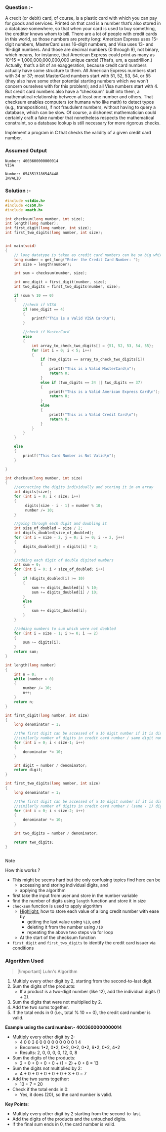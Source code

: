 ### Question :-

A credit (or debit) card, of course, is a plastic card with which you can pay for goods and services. Printed on that card is a number that’s also stored in a database somewhere, so that when your card is used to buy something, the creditor knows whom to bill. There are a lot of people with credit cards in this world, so those numbers are pretty long: American Express uses 15-digit numbers, MasterCard uses 16-digit numbers, and Visa uses 13- and 16-digit numbers. And those are decimal numbers (0 through 9), not binary, which means, for instance, that American Express could print as many as 10^15 = 1,000,000,000,000,000 unique cards! (That’s, um, a quadrillion.)
Actually, that’s a bit of an exaggeration, because credit card numbers actually have some structure to them. All American Express numbers start with 34 or 37; most MasterCard numbers start with 51, 52, 53, 54, or 55 (they also have some other potential starting numbers which we won’t concern ourselves with for this problem); and all Visa numbers start with 4. But credit card numbers also have a “checksum” built into them, a mathematical relationship between at least one number and others. That checksum enables computers (or humans who like math) to detect typos (e.g., transpositions), if not fraudulent numbers, without having to query a database, which can be slow. Of course, a dishonest mathematician could certainly craft a fake number that nonetheless respects the mathematical constraint, so a database lookup is still necessary for more rigorous checks.

Implement a program in C that checks the validity of a given credit card number.

### Assumed Output

```
Number: 4003600000000014
VISA

Number: 6543513186548448
INVALID
```

### Solution :-

```c
#include <stdio.h>
#include <cs50.h>
#include <math.h>

int checksum(long number, int size);
int length(long number);
int first_digit(long number, int size);
int first_two_digits(long number, int size);


int main(void)
{
    // long datatype is taken as credit card numbers can be so big which will be too much for integer datatype to store
    long number = get_long("Enter the Credit Card Number: ");
    int size = length(number);

    int sum = checksum(number, size);

    int one_digit = first_digit(number, size);
    int two_digits = first_two_digits(number, size);

    if (sum % 10 == 0)
    {
        //check if VISA
        if (one_digit == 4)
        {
            printf("This is a Valid VISA Card\n");
        }

        //check if MasterCard
        else
        {
            int array_to_check_two_digits[] = {51, 52, 53, 54, 55};
            for (int i = 0; i < 5; i++)
            {
                if (two_digits == array_to_check_two_digits[i])
                {
                    printf("This is a Valid MasterCard\n");
                    return 0;
                }
                else if (two_digits == 34 || two_digits == 37)
                {
                    printf("This is a Valid American Express Card\n");
                    return 0;
                }
                else
                {
                    printf("This is a Valid Credit Card\n");
                    return 0;
                }
            }
        }
    }

    else
    {
        printf("This Card Number is Not Valid\n");
    }

}

int checksum(long number, int size)
{
    //extracting the digits individually and storing it in an array
    int digits[size];
    for (int i = 0; i < size; i++)
    {
         digits[size - i - 1] = number % 10;
         number /= 10;
    }

    //going through each digit and doubling it
    int size_of_doubled = size / 2;
    int digits_doubled[size_of_doubled];
    for (int i = size - 2, j = 0; i >= 0; i -= 2, j++)
    {
        digits_doubled[j] = digits[i] * 2;
    }

    //adding each digit of double digited numbers
    int sum = 0;
    for (int i = 0; i < size_of_doubled; i++)
    {
        if (digits_doubled[i] >= 10)
        {
            sum += digits_doubled[i] % 10;
            sum += digits_doubled[i] / 10;
        }
        else
        {
            sum += digits_doubled[i];
        }
    }

    //adding numbers to sum which were not doubled
    for (int i = size - 1; i >= 0; i -= 2)
    {
        sum += digits[i];
    }
    return sum;
}

int length(long number)
{
    int n = 0;
    while (number > 0)
    {
        number /= 10;
        n++;
    }
    return n;
}

int first_digit(long number, int size)
{
    long denominator = 1;

    //the first digit can be accessed of a 16 digit number if it is divided by 1 with 15 zeros
    //similarly number of digits in credit card number / same digit number with all zeroes and 1 at the start
    for (int i = 0; i < size-1; i++)
    {
        denominator *= 10;
    }

    int digit = number / denominator;
    return digit;
}

int first_two_digits(long number, int size)
{
    long denominator = 1;

    //the first digit can be accessed of a 16 digit number if it is divided by 1 with 14 zeros
    //similarly number of digits in credit card number / (same - 1) digit number with a zeroes and 1 at the start
    for (int i = 0; i < size-2; i++)
    {
        denominator *= 10;
    }

    int two_digits = number / denominator;

    return two_digits;
}



```

> [!NOTE]
> How this works ?

- This might be seems hard but the only confusing topics find here can be
  - accessing and storing individual digits, and
  - applying the algorithm
- first take the input from user and store in the number variable
- find the number of digits using `length` function and store it in size
- `checksum` function is used to apply algorithm
  - <u>Highlight:</u> how to store each value of a long credit number with ease by
    - getting the last value using `%10`, and
    - deleting it from the number using `/10`
    - repeating the above two steps via for loop
  - At the start of the checksum function
- `first_digit` and `first_two_digits` to identify the credit card issuer via conditions

### Algorithm Used

> [!important] Luhn's Algorithm

1. Multiply every other digit by 2, starting from the second-to-last digit.
2. Sum the digits of the products:
   - If a product is a two-digit number (like 12), add the individual digits (1 + 2).
3. Sum the digits that were not multiplied by 2.
4. Add the two sums together.
5. If the total ends in 0 (i.e., total % 10 == 0), the credit card number is valid.

**Example using the card number:- 4003600000000014**

- Multiply every other digit by 2:
  - 4 0 0 3 6 0 0 0 0 0 0 0 0 0 1 4
  - Becomes: 1•2, 0•2, 0•2, 0•2, 0•2, 6•2, 0•2, 4•2
  - Results: 2, 0, 0, 0, 0, 12, 0, 8
- Sum the digits of the products:
  - 2 + 0 + 0 + 0 + 0 + (1 + 2) + 0 + 8 = 13
- Sum the digits not multiplied by 2:
  - 4 + 0 + 0 + 0 + 0 + 0 + 3 + 0 = 7
- Add the two sums together:
  - 13 + 7 = 20
- Check if the total ends in 0:
  - Yes, it does (20), so the card number is valid.

**Key Points**:

- Multiply every other digit by 2 starting from the second-to-last.
- Add the digits of the products and the untouched digits.
- If the final sum ends in 0, the card number is valid.
